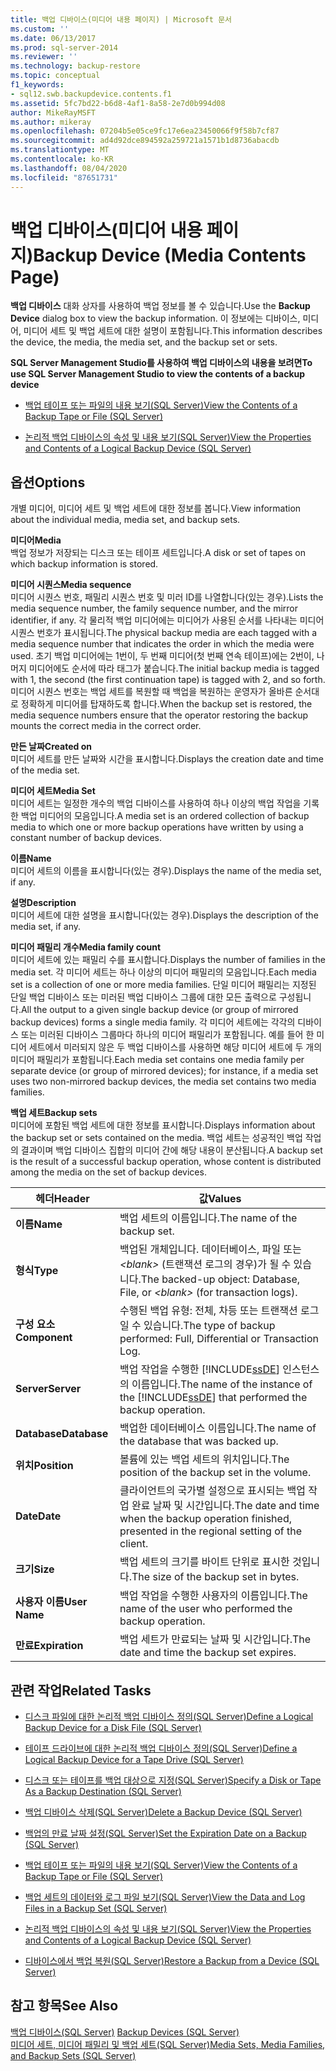 ```yaml
---
title: 백업 디바이스(미디어 내용 페이지) | Microsoft 문서
ms.custom: ''
ms.date: 06/13/2017
ms.prod: sql-server-2014
ms.reviewer: ''
ms.technology: backup-restore
ms.topic: conceptual
f1_keywords:
- sql12.swb.backupdevice.contents.f1
ms.assetid: 5fc7bd22-b6d8-4af1-8a58-2e7d0b994d08
author: MikeRayMSFT
ms.author: mikeray
ms.openlocfilehash: 07204b5e05ce9fc17e6ea23450066f9f58b7cf87
ms.sourcegitcommit: ad4d92dce894592a259721a1571b1d8736abacdb
ms.translationtype: MT
ms.contentlocale: ko-KR
ms.lasthandoff: 08/04/2020
ms.locfileid: "87651731"
---
```

# <a name="backup-device-media-contents-page"></a><span data-ttu-id="e860b-102">백업 디바이스(미디어 내용 페이지)</span><span class="sxs-lookup"><span data-stu-id="e860b-102">Backup Device (Media Contents Page)</span></span>
  <span data-ttu-id="e860b-103">**백업 디바이스** 대화 상자를 사용하여 백업 정보를 볼 수 있습니다.</span><span class="sxs-lookup"><span data-stu-id="e860b-103">Use the **Backup Device** dialog box to view the backup information.</span></span> <span data-ttu-id="e860b-104">이 정보에는 디바이스, 미디어, 미디어 세트 및 백업 세트에 대한 설명이 포함됩니다.</span><span class="sxs-lookup"><span data-stu-id="e860b-104">This information describes the device, the media, the media set, and the backup set or sets.</span></span>  
  
 <span data-ttu-id="e860b-105">**SQL Server Management Studio를 사용하여 백업 디바이스의 내용을 보려면**</span><span class="sxs-lookup"><span data-stu-id="e860b-105">**To use SQL Server Management Studio to view the contents of a backup device**</span></span>  
  
-   [<span data-ttu-id="e860b-106">백업 테이프 또는 파일의 내용 보기&#40;SQL Server&#41;</span><span class="sxs-lookup"><span data-stu-id="e860b-106">View the Contents of a Backup Tape or File &#40;SQL Server&#41;</span></span>](view-the-contents-of-a-backup-tape-or-file-sql-server.md)  
  
-   [<span data-ttu-id="e860b-107">논리적 백업 디바이스의 속성 및 내용 보기&#40;SQL Server&#41;</span><span class="sxs-lookup"><span data-stu-id="e860b-107">View the Properties and Contents of a Logical Backup Device &#40;SQL Server&#41;</span></span>](view-the-properties-and-contents-of-a-logical-backup-device-sql-server.md)  
  
## <a name="options"></a><span data-ttu-id="e860b-108">옵션</span><span class="sxs-lookup"><span data-stu-id="e860b-108">Options</span></span>  
 <span data-ttu-id="e860b-109">개별 미디어, 미디어 세트 및 백업 세트에 대한 정보를 봅니다.</span><span class="sxs-lookup"><span data-stu-id="e860b-109">View information about the individual media, media set, and backup sets.</span></span>  
  
 <span data-ttu-id="e860b-110">**미디어**</span><span class="sxs-lookup"><span data-stu-id="e860b-110">**Media**</span></span>  
 <span data-ttu-id="e860b-111">백업 정보가 저장되는 디스크 또는 테이프 세트입니다.</span><span class="sxs-lookup"><span data-stu-id="e860b-111">A disk or set of tapes on which backup information is stored.</span></span>  
  
 <span data-ttu-id="e860b-112">**미디어 시퀀스**</span><span class="sxs-lookup"><span data-stu-id="e860b-112">**Media sequence**</span></span>  
 <span data-ttu-id="e860b-113">미디어 시퀀스 번호, 패밀리 시퀀스 번호 및 미러 ID를 나열합니다(있는 경우).</span><span class="sxs-lookup"><span data-stu-id="e860b-113">Lists the media sequence number, the family sequence number, and the mirror identifier, if any.</span></span> <span data-ttu-id="e860b-114">각 물리적 백업 미디어에는 미디어가 사용된 순서를 나타내는 미디어 시퀀스 번호가 표시됩니다.</span><span class="sxs-lookup"><span data-stu-id="e860b-114">The physical backup media are each tagged with a media sequence number that indicates the order in which the media were used.</span></span> <span data-ttu-id="e860b-115">초기 백업 미디어에는 1번이, 두 번째 미디어(첫 번째 연속 테이프)에는 2번이, 나머지 미디어에도 순서에 따라 태그가 붙습니다.</span><span class="sxs-lookup"><span data-stu-id="e860b-115">The initial backup media is tagged with 1, the second (the first continuation tape) is tagged with 2, and so forth.</span></span> <span data-ttu-id="e860b-116">미디어 시퀀스 번호는 백업 세트를 복원할 때 백업을 복원하는 운영자가 올바른 순서대로 정확하게 미디어를 탑재하도록 합니다.</span><span class="sxs-lookup"><span data-stu-id="e860b-116">When the backup set is restored, the media sequence numbers ensure that the operator restoring the backup mounts the correct media in the correct order.</span></span>  
  
 <span data-ttu-id="e860b-117">**만든 날짜**</span><span class="sxs-lookup"><span data-stu-id="e860b-117">**Created on**</span></span>  
 <span data-ttu-id="e860b-118">미디어 세트를 만든 날짜와 시간을 표시합니다.</span><span class="sxs-lookup"><span data-stu-id="e860b-118">Displays the creation date and time of the media set.</span></span>  
  
 <span data-ttu-id="e860b-119">**미디어 세트**</span><span class="sxs-lookup"><span data-stu-id="e860b-119">**Media Set**</span></span>  
 <span data-ttu-id="e860b-120">미디어 세트는 일정한 개수의 백업 디바이스를 사용하여 하나 이상의 백업 작업을 기록한 백업 미디어의 모음입니다.</span><span class="sxs-lookup"><span data-stu-id="e860b-120">A media set is an ordered collection of backup media to which one or more backup operations have written by using a constant number of backup devices.</span></span>  
  
 <span data-ttu-id="e860b-121">**이름**</span><span class="sxs-lookup"><span data-stu-id="e860b-121">**Name**</span></span>  
 <span data-ttu-id="e860b-122">미디어 세트의 이름을 표시합니다(있는 경우).</span><span class="sxs-lookup"><span data-stu-id="e860b-122">Displays the name of the media set, if any.</span></span>  
  
 <span data-ttu-id="e860b-123">**설명**</span><span class="sxs-lookup"><span data-stu-id="e860b-123">**Description**</span></span>  
 <span data-ttu-id="e860b-124">미디어 세트에 대한 설명을 표시합니다(있는 경우).</span><span class="sxs-lookup"><span data-stu-id="e860b-124">Displays the description of the media set, if any.</span></span>  
  
 <span data-ttu-id="e860b-125">**미디어 패밀리 개수**</span><span class="sxs-lookup"><span data-stu-id="e860b-125">**Media family count**</span></span>  
 <span data-ttu-id="e860b-126">미디어 세트에 있는 패밀리 수를 표시합니다.</span><span class="sxs-lookup"><span data-stu-id="e860b-126">Displays the number of families in the media set.</span></span> <span data-ttu-id="e860b-127">각 미디어 세트는 하나 이상의 미디어 패밀리의 모음입니다.</span><span class="sxs-lookup"><span data-stu-id="e860b-127">Each media set is a collection of one or more media families.</span></span> <span data-ttu-id="e860b-128">단일 미디어 패밀리는 지정된 단일 백업 디바이스 또는 미러된 백업 디바이스 그룹에 대한 모든 출력으로 구성됩니다.</span><span class="sxs-lookup"><span data-stu-id="e860b-128">All the output to a given single backup device (or group of mirrored backup devices) forms a single media family.</span></span> <span data-ttu-id="e860b-129">각 미디어 세트에는 각각의 디바이스 또는 미러된 디바이스 그룹마다 하나의 미디어 패밀리가 포함됩니다. 예를 들어 한 미디어 세트에서 미러되지 않은 두 백업 디바이스를 사용하면 해당 미디어 세트에 두 개의 미디어 패밀리가 포함됩니다.</span><span class="sxs-lookup"><span data-stu-id="e860b-129">Each media set contains one media family per separate device (or group of mirrored devices); for instance, if a media set uses two non-mirrored backup devices, the media set contains two media families.</span></span>  
  
 <span data-ttu-id="e860b-130">**백업 세트**</span><span class="sxs-lookup"><span data-stu-id="e860b-130">**Backup sets**</span></span>  
 <span data-ttu-id="e860b-131">미디어에 포함된 백업 세트에 대한 정보를 표시합니다.</span><span class="sxs-lookup"><span data-stu-id="e860b-131">Displays information about the backup set or sets contained on the media.</span></span> <span data-ttu-id="e860b-132">백업 세트는 성공적인 백업 작업의 결과이며 백업 디바이스 집합의 미디어 간에 해당 내용이 분산됩니다.</span><span class="sxs-lookup"><span data-stu-id="e860b-132">A backup set is the result of a successful backup operation, whose content is distributed among the media on the set of backup devices.</span></span>  
  
|<span data-ttu-id="e860b-133">헤더</span><span class="sxs-lookup"><span data-stu-id="e860b-133">Header</span></span>|<span data-ttu-id="e860b-134">값</span><span class="sxs-lookup"><span data-stu-id="e860b-134">Values</span></span>|  
|------------|------------|  
|<span data-ttu-id="e860b-135">**이름**</span><span class="sxs-lookup"><span data-stu-id="e860b-135">**Name**</span></span>|<span data-ttu-id="e860b-136">백업 세트의 이름입니다.</span><span class="sxs-lookup"><span data-stu-id="e860b-136">The name of the backup set.</span></span>|  
|<span data-ttu-id="e860b-137">**형식**</span><span class="sxs-lookup"><span data-stu-id="e860b-137">**Type**</span></span>|<span data-ttu-id="e860b-138">백업된 개체입니다. 데이터베이스, 파일 또는 *\<blank>* (트랜잭션 로그의 경우)가 될 수 있습니다.</span><span class="sxs-lookup"><span data-stu-id="e860b-138">The backed-up object: Database, File, or *\<blank>* (for transaction logs).</span></span>|  
|<span data-ttu-id="e860b-139">**구성 요소**</span><span class="sxs-lookup"><span data-stu-id="e860b-139">**Component**</span></span>|<span data-ttu-id="e860b-140">수행된 백업 유형: 전체, 차등 또는 트랜잭션 로그일 수 있습니다.</span><span class="sxs-lookup"><span data-stu-id="e860b-140">The type of backup performed: Full, Differential or Transaction Log.</span></span>|  
|<span data-ttu-id="e860b-141">**Server**</span><span class="sxs-lookup"><span data-stu-id="e860b-141">**Server**</span></span>|<span data-ttu-id="e860b-142">백업 작업을 수행한 [!INCLUDE[ssDE](../../includes/ssde-md.md)] 인스턴스의 이름입니다.</span><span class="sxs-lookup"><span data-stu-id="e860b-142">The name of the instance of the [!INCLUDE[ssDE](../../includes/ssde-md.md)] that performed the backup operation.</span></span>|  
|<span data-ttu-id="e860b-143">**Database**</span><span class="sxs-lookup"><span data-stu-id="e860b-143">**Database**</span></span>|<span data-ttu-id="e860b-144">백업한 데이터베이스 이름입니다.</span><span class="sxs-lookup"><span data-stu-id="e860b-144">The name of the database that was backed up.</span></span>|  
|<span data-ttu-id="e860b-145">**위치**</span><span class="sxs-lookup"><span data-stu-id="e860b-145">**Position**</span></span>|<span data-ttu-id="e860b-146">볼륨에 있는 백업 세트의 위치입니다.</span><span class="sxs-lookup"><span data-stu-id="e860b-146">The position of the backup set in the volume.</span></span>|  
|<span data-ttu-id="e860b-147">**Date**</span><span class="sxs-lookup"><span data-stu-id="e860b-147">**Date**</span></span>|<span data-ttu-id="e860b-148">클라이언트의 국가별 설정으로 표시되는 백업 작업 완료 날짜 및 시간입니다.</span><span class="sxs-lookup"><span data-stu-id="e860b-148">The date and time when the backup operation finished, presented in the regional setting of the client.</span></span>|  
|<span data-ttu-id="e860b-149">**크기**</span><span class="sxs-lookup"><span data-stu-id="e860b-149">**Size**</span></span>|<span data-ttu-id="e860b-150">백업 세트의 크기를 바이트 단위로 표시한 것입니다.</span><span class="sxs-lookup"><span data-stu-id="e860b-150">The size of the backup set in bytes.</span></span>|  
|<span data-ttu-id="e860b-151">**사용자 이름**</span><span class="sxs-lookup"><span data-stu-id="e860b-151">**User Name**</span></span>|<span data-ttu-id="e860b-152">백업 작업을 수행한 사용자의 이름입니다.</span><span class="sxs-lookup"><span data-stu-id="e860b-152">The name of the user who performed the backup operation.</span></span>|  
|<span data-ttu-id="e860b-153">**만료**</span><span class="sxs-lookup"><span data-stu-id="e860b-153">**Expiration**</span></span>|<span data-ttu-id="e860b-154">백업 세트가 만료되는 날짜 및 시간입니다.</span><span class="sxs-lookup"><span data-stu-id="e860b-154">The date and time the backup set expires.</span></span>|  
  
##  <a name="related-tasks"></a><a name="RelatedTasks"></a> <span data-ttu-id="e860b-155">관련 작업</span><span class="sxs-lookup"><span data-stu-id="e860b-155">Related Tasks</span></span>  
  
-   [<span data-ttu-id="e860b-156">디스크 파일에 대한 논리적 백업 디바이스 정의&#40;SQL Server&#41;</span><span class="sxs-lookup"><span data-stu-id="e860b-156">Define a Logical Backup Device for a Disk File &#40;SQL Server&#41;</span></span>](define-a-logical-backup-device-for-a-disk-file-sql-server.md)  
  
-   [<span data-ttu-id="e860b-157">테이프 드라이브에 대한 논리적 백업 디바이스 정의&#40;SQL Server&#41;</span><span class="sxs-lookup"><span data-stu-id="e860b-157">Define a Logical Backup Device for a Tape Drive &#40;SQL Server&#41;</span></span>](define-a-logical-backup-device-for-a-tape-drive-sql-server.md)  
  
-   [<span data-ttu-id="e860b-158">디스크 또는 테이프를 백업 대상으로 지정&#40;SQL Server&#41;</span><span class="sxs-lookup"><span data-stu-id="e860b-158">Specify a Disk or Tape As a Backup Destination &#40;SQL Server&#41;</span></span>](specify-a-disk-or-tape-as-a-backup-destination-sql-server.md)  
  
-   [<span data-ttu-id="e860b-159">백업 디바이스 삭제&#40;SQL Server&#41;</span><span class="sxs-lookup"><span data-stu-id="e860b-159">Delete a Backup Device &#40;SQL Server&#41;</span></span>](delete-a-backup-device-sql-server.md)  
  
-   [<span data-ttu-id="e860b-160">백업의 만료 날짜 설정&#40;SQL Server&#41;</span><span class="sxs-lookup"><span data-stu-id="e860b-160">Set the Expiration Date on a Backup &#40;SQL Server&#41;</span></span>](set-the-expiration-date-on-a-backup-sql-server.md)  
  
-   [<span data-ttu-id="e860b-161">백업 테이프 또는 파일의 내용 보기&#40;SQL Server&#41;</span><span class="sxs-lookup"><span data-stu-id="e860b-161">View the Contents of a Backup Tape or File &#40;SQL Server&#41;</span></span>](view-the-contents-of-a-backup-tape-or-file-sql-server.md)  
  
-   [<span data-ttu-id="e860b-162">백업 세트의 데이터와 로그 파일 보기&#40;SQL Server&#41;</span><span class="sxs-lookup"><span data-stu-id="e860b-162">View the Data and Log Files in a Backup Set &#40;SQL Server&#41;</span></span>](view-the-data-and-log-files-in-a-backup-set-sql-server.md)  
  
-   [<span data-ttu-id="e860b-163">논리적 백업 디바이스의 속성 및 내용 보기&#40;SQL Server&#41;</span><span class="sxs-lookup"><span data-stu-id="e860b-163">View the Properties and Contents of a Logical Backup Device &#40;SQL Server&#41;</span></span>](view-the-properties-and-contents-of-a-logical-backup-device-sql-server.md)  
  
-   [<span data-ttu-id="e860b-164">디바이스에서 백업 복원&#40;SQL Server&#41;</span><span class="sxs-lookup"><span data-stu-id="e860b-164">Restore a Backup from a Device &#40;SQL Server&#41;</span></span>](restore-a-backup-from-a-device-sql-server.md)  
  
## <a name="see-also"></a><span data-ttu-id="e860b-165">참고 항목</span><span class="sxs-lookup"><span data-stu-id="e860b-165">See Also</span></span>  
 <span data-ttu-id="e860b-166">[백업 디바이스&#40;SQL Server&#41;](backup-devices-sql-server.md) </span><span class="sxs-lookup"><span data-stu-id="e860b-166">[Backup Devices &#40;SQL Server&#41;](backup-devices-sql-server.md) </span></span>  
 [<span data-ttu-id="e860b-167">미디어 세트, 미디어 패밀리 및 백업 세트&#40;SQL Server&#41;</span><span class="sxs-lookup"><span data-stu-id="e860b-167">Media Sets, Media Families, and Backup Sets &#40;SQL Server&#41;</span></span>](media-sets-media-families-and-backup-sets-sql-server.md)  
  
  
